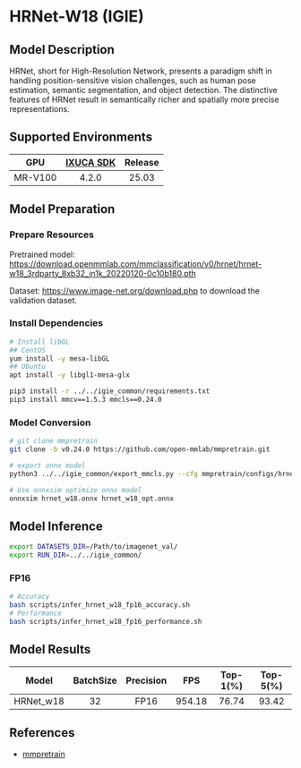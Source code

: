 # HRNet-W18 (IGIE)

## Model Description

HRNet, short for High-Resolution Network, presents a paradigm shift in handling position-sensitive vision challenges, such as human pose estimation, semantic segmentation, and object detection.  The distinctive features of HRNet result in semantically richer and spatially more precise representations.

## Supported Environments

| GPU    | [IXUCA SDK](https://gitee.com/deep-spark/deepspark#%E5%A4%A9%E6%95%B0%E6%99%BA%E7%AE%97%E8%BD%AF%E4%BB%B6%E6%A0%88-ixuca) | Release |
| :----: | :----: | :----: |
| MR-V100 | 4.2.0     |  25.03  |

## Model Preparation

### Prepare Resources

Pretrained model: <https://download.openmmlab.com/mmclassification/v0/hrnet/hrnet-w18_3rdparty_8xb32_in1k_20220120-0c10b180.pth>

Dataset: <https://www.image-net.org/download.php> to download the validation dataset.

### Install Dependencies

```bash
# Install libGL
## CentOS
yum install -y mesa-libGL
## Ubuntu
apt install -y libgl1-mesa-glx

pip3 install -r ../../igie_common/requirements.txt
pip3 install mmcv==1.5.3 mmcls==0.24.0
```

### Model Conversion

```bash
# git clone mmpretrain
git clone -b v0.24.0 https://github.com/open-mmlab/mmpretrain.git

# export onnx model
python3 ../../igie_common/export_mmcls.py --cfg mmpretrain/configs/hrnet/hrnet-w18_4xb32_in1k.py --weight hrnet-w18_3rdparty_8xb32_in1k_20220120-0c10b180.pth --output hrnet_w18.onnx

# Use onnxsim optimize onnx model
onnxsim hrnet_w18.onnx hrnet_w18_opt.onnx
```

## Model Inference

```bash
export DATASETS_DIR=/Path/to/imagenet_val/
export RUN_DIR=../../igie_common/
```

### FP16

```bash
# Accuracy
bash scripts/infer_hrnet_w18_fp16_accuracy.sh
# Performance
bash scripts/infer_hrnet_w18_fp16_performance.sh
```

## Model Results

|Model     |BatchSize  |Precision |FPS       |Top-1(%)  |Top-5(%)
| :----:| :----: | :----: | :----: | :----: | :----: |
| HRNet_w18 |    32     |   FP16   | 954.18   |  76.74   | 93.42 

## References

- [mmpretrain](https://github.com/open-mmlab/mmpretrain)
